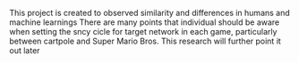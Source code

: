 This project is created to observed similarity and differences in humans and machine learnings
There are many points that individual should be aware when setting the sncy cicle for target network in each game, particularly between cartpole and Super Mario Bros. This research will further point it out later

